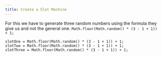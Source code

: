 ```yaml
---
title: Create a Slot Machine
---
```

For this we have to generate three random numbers using the formula they give us and not the general one. `Math.floor(Math.random() * (3 - 1 + 1)) + 1;`

    slotOne = Math.floor(Math.random() * (3 - 1 + 1)) + 1;
    slotTwo = Math.floor(Math.random() * (3 - 1 + 1)) + 1;
    slotThree = Math.floor(Math.random() * (3 - 1 + 1)) + 1;